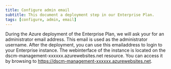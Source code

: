 ```yaml
---
title: Configure admin email
subtitle: This document a deployment step in our Enterprise Plan.
tags: [configure, admin, email]
---
```


During the Azure deployment of the Enterprise Plan, we will ask your for an administrator email address. This email is used as the administrator username. After the deployment, you can use this emailaddress to login to your Enterprise instance. The webinterface of the instance is located on the dscm-management-xxxxxx.azurewebsites.net resource. You can access it by browsing to https://dscm-management-xxxxxx.azurewebsites.net.